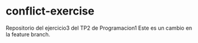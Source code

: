 # conflict-exercise
Repositorio del ejercicio3 del TP2 de Programacion1
Este es un cambio en la feature branch.